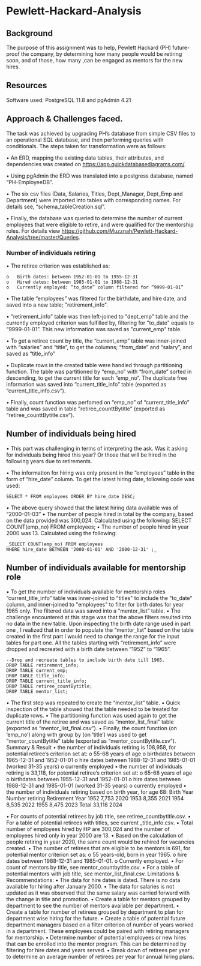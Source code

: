 # Pewlett-Hackard-Analysis
## Background
The purpose of this assignment was to help, Pewlett Hackard (PH) future-proof the company, by determining how many people would be retiring soon, and of those, how many ,can be engaged as mentors for the new hires. 
## Resources
Software used: PostgreSQL 11.8 and pgAdmin 4.21
## Approach & Challenges faced.
The task was achieved by upgrading PH’s database from simple CSV files to an operational SQL database, and then performing queries with conditionals. The steps taken for transformation were as follows:

•	An ERD, mapping the existing data tables, their attributes, and dependencies was created on https://app.quickdatabasediagrams.com/.

•	Using pgAdmin the ERD was translated into a postgress database, named “PH-EmployeeDB”.
  
•	The six csv files (Data, Salaries, Titles, Dept_Manager, Dept_Emp and Department) were imported into tables with corresponding names.   For details see, “schema_tableCreation.sql”.
  
•	Finally, the database was queried to determine the number of current employees that were eligible to retire, and were qualified for the mentorship roles. For details view <https://github.com/Muzznah/Pewlett-Hackard-Analysis/tree/master/Queries>.
  
### Number of individuals retiring

•	The retiree criterion was established as: 

    o	Birth dates: between 1952-01-01 to 1955-12-31
    o	Hired dates: between 1985-01-01 to 1988-12-31
    o	Currently employed: “to_date” column filtered for “9999-01-01”

•	The table “employees” was filtered for the birthdate, and hire date, and saved into a new table; "retirement_info".

•	"retirement_info" table was then left-joined to "dept_emp" table and the currently employed criterion was fulfilled by, filtering for "to_date" equals to “9999-01-01”. This new information was saved as "current_emp" table.

•	To get a retiree count by title, the “current_emp” table was inner-joined with “salaries” and “title”, to get the columns; “from_date” and “salary”, and saved as “title_info”

•	Duplicate rows in the created table were handled through partitioning function. The table was partitioned by “emp_no” with “from_date” sorted in descending, to get the current title for each “emp_no”. The duplicate free information was saved into “current_title_info” table (exported as “current_title_info.csv”).

•	Finally, count function was perfomed on “emp_no” of “current_title_info” table and was saved in table "retiree_counttBytitle” (exported as “retiree_counttBytitle.csv”).

## Number of individuals being hired

•	This part was challenging in terms of interpreting the ask. Was it asking for individuals being hired this year? Or those that will be hired in the following years due to retirements.

•	The information for hiring was only present in the “employees” table in the form of “hire_date” column. To get the latest hiring date, following code was used:

    SELECT * FROM employees ORDER BY hire_date DESC;

•	The above query showed that the latest hiring data available was of “2000-01-03”
•	The number of people hired in total by the company, based on the data provided was 300,024. Calculated using the following:
SELECT COUNT(emp_no) FROM employees;
•	The number of people hired in year 2000 was 13. Calculated using the following:

    _SELECT COUNT(emp_no) FROM employees
    WHERE hire_date BETWEEN '2000-01-01' AND '2000-12-31' ;_

## Number of individuals available for mentorship role
•	To get the number of individuals available for mentorship roles “current_title_info” table  was inner-joined to "titles" to include the "to_date" column, and inner-joined to "employees" to filter for birth dates for year 1965 only.  The filtered data was saved into a “mentor_list” table.
•	The challenge encountered at this stage was that the above filters resulted into no data in the new table. Upon inspecting the birth date range used in part one , I realized that in order to populate the “mentor_list” based on the table created in the first part I would need to change the range for the input tables for part one. All the tables starting with “retirement_info” were dropped and recreated with a birth date between “1952” to “1965”.

    --Drop and recreate tables to include birth date till 1965.
    DROP TABLE retirement_info;
    DROP TABLE current_emp;
    DROP TABLE title_info;
    DROP TABLE current_title_info;
    DROP TABLE retiree_countBytitle;
    DROP TABLE mentor_list;

•	The first step was repeated to create the “mentor_list” table.
•	Quick inspection of the table showed that the table needed to be treated for duplicate rows.
•	The partitioning function was used again to get the current title of the retiree and was saved as “mentor_list_final” table (exported as “mentor_list_final.csv”).
•	Finally, the count function (on ‘emp_no’) along with group by (on ‘title’)  was used to get “mentor_countBytitle” table (exported as “mentor_countBytitle.csv”).
Summary & Result
•	the number of individuals retiring is 108,958, for potential retiree’s criterion set at:
o	55-68 years of age
o	birthdates between 1965-12-31 and 1952-01-01
o	hire dates between 1988-12-31 and 1985-01-01 (worked 31-35 years) 
o	currently employed
•	the number of individuals retiring is 33,118, for potential retiree’s criterion set at: 
o	65-68 years of age
o	birthdates between 1955-12-31 and 1952-01-01
o	hire dates between 1988-12-31 and 1985-01-01 (worked 31-35 years) 
o	currently employed
•	the number of individuals retiring based on birth year, for age 68:
Birth Year	Number retiring	Retirement Year
1952	7,753	2020
1953	8,355	2021
1954	8,535	2022
1955	8,475	2023
Total	33,118	2024

•	For counts of potential retirees by job title, see retiree_countbytitle.csv.
•	For a table of potential retirees with titles, see current _title_info.csv.
•	Total number of employees hired by HP are 300,024 and the number of employees hired only in year 2000 are 13.
•	Based on the calculation of people retiring in year 2020, the same count would be rehired for vacancies created.
•	The number of retirees that are eligible to be mentors is 691, for potential mentor criterion set as:
o	55 years-old, born in year 1965.
o	hire dates between 1988-12-31 and 1985-01-01.
o	Currently employed.
•	For count of mentors by title, see mentor_countbytitle.csv.
•	For a table of potential mentors with job title, see mentor_list_final.csv.
Limitations & Recommendations:
•	The data for hire dates is dated. There is no data available for hiring after January 2000.
•	The data for salaries is not updated as it was observed that the same salary was carried forward with the change in title and promotion.
•	Create a table for mentors grouped by department to see the number of mentors available per department.
•	Create a table for number of retirees grouped by department to plan for department wise hiring for the future.
•	Create a table of potential future department managers based on a filter criterion of number of years worked in a department. These employees could be paired with retiring managers for mentorship.
•	Determine number of potential employees or new hires that can be enrolled into the mentor program. This can be determined by filtering for hire dates and years served.
•	Break down of retirees per year to determine an average number of retirees per year for annual hiring plans.
